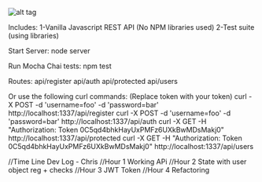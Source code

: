 ![alt tag](https://d12m9erqbesehq.cloudfront.net/wp-content/uploads/2016/04/30152042/event-smart-rest-api.png)

Includes:
1-Vanilla Javascript REST API (No NPM libraries used)
2-Test suite (using libraries)

Start Server:
node server

Run Mocha Chai tests:
npm test

Routes:
api/register
api/auth
api/protected
api/users

Or use the following curl commands: (Replace token with your token)
curl -X POST -d 'username=foo' -d 'password=bar' http://localhost:1337/api/register
curl -X POST -d 'username=foo' -d 'password=bar' http://localhost:1337/api/auth
curl -X GET -H "Authorization: Token 0C5qd4bhkHayUxPMFz6UXkBwMDsMakj0" http://localhost:1337/api/protected
curl -X GET -H "Authorization: Token 0C5qd4bhkHayUxPMFz6UXkBwMDsMakj0" http://localhost:1337/api/users

//Time Line Dev Log - Chris
//Hour 1 Working APi
//Hour 2 State with user object reg + checks
//Hour 3 JWT Token 
//Hour 4 Refactoring
